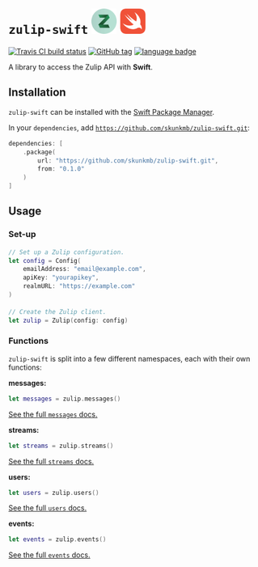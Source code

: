 # `zulip-swift` <img alt="Swift logo" src="assets/zulip-logo.png" height=50 /> <img alt="Swift logo" src="assets/swift-logo.png" height=50 />

[![Travis CI build status](https://img.shields.io/travis/skunkmb/zulip-swift.svg)](https://travis-ci.org/skunkmb/zulip-swift)
[![GitHub tag](https://img.shields.io/github/tag/skunkmb/zulip-swift.svg)](https://github.com/skunkmb/zulip-swift)
[![language badge](https://img.shields.io/badge/language-Swift-orange.svg)](https://swift.org)

A library to access the Zulip API with **Swift**.

## Installation

`zulip-swift` can be installed with the
[Swift Package Manager](https://is.gd/aRdTkN).

In your `dependencies`, add
[`https://github.com/skunkmb/zulip-swift.git`](https://is.gd/by9epF):

```swift
dependencies: [
    .package(
        url: "https://github.com/skunkmb/zulip-swift.git",
        from: "0.1.0"
    )
]
```

## Usage

### Set-up

```swift
// Set up a Zulip configuration.
let config = Config(
    emailAddress: "email@example.com",
    apiKey: "yourapikey",
    realmURL: "https://example.com"
)

// Create the Zulip client.
let zulip = Zulip(config: config)
```

### Functions

`zulip-swift` is split into a few different namespaces, each with their own
functions:

**messages:**
```swift
let messages = zulip.messages()
```

[See the full `messages` docs.](docs/messages)

**streams:**
```swift
let streams = zulip.streams()
```

[See the full `streams` docs.](docs/streams)

**users:**
```swift
let users = zulip.users()
```

[See the full `users` docs.](docs/users)

**events:**
```swift
let events = zulip.events()
```

[See the full `events` docs.](docs/events)
